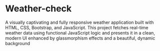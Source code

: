 # Weather-check
A visually captivating and fully responsive weather application built with HTML, CSS, Bootstrap, and JavaScript. This project fetches real-time weather data using functional JavaScript logic and presents it in a clean, modern UI enhanced by glassmorphism effects and a beautiful, dynamic background
